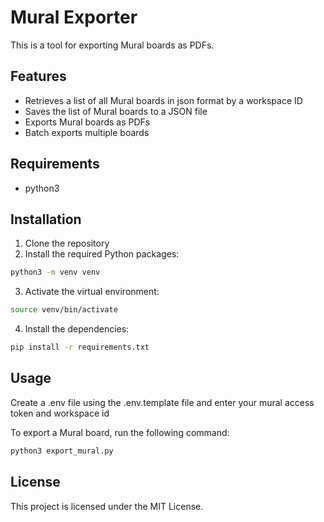# Mural Exporter

This is a tool for exporting Mural boards as PDFs.

## Features

- Retrieves a list of all Mural boards in json format by a workspace ID
- Saves the list of Mural boards to a JSON file
- Exports Mural boards as PDFs
- Batch exports multiple boards

## Requirements

- python3

## Installation

1. Clone the repository
2. Install the required Python packages:
```bash
python3 -m venv venv
```
3. Activate the virtual environment:
```bash
source venv/bin/activate
```
4. Install the dependencies:
```bash
pip install -r requirements.txt
```

## Usage

Create a .env file using the .env.template file and enter your mural access token and workspace id

To export a Mural board, run the following command:

```bash
python3 export_mural.py
```

## License

This project is licensed under the MIT License.